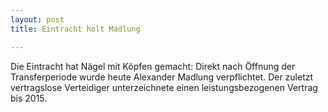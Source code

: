 ```yaml
---
layout: post
title: Eintracht holt Madlung

---
```


Die Eintracht hat Nägel mit Köpfen gemacht: Direkt nach Öffnung der Transferperiode wurde heute Alexander Madlung verpflichtet. Der zuletzt vertragslose Verteidiger unterzeichnete einen leistungsbezogenen Vertrag bis 2015.


